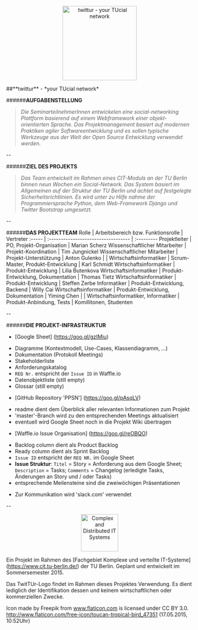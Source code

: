 <p align="center">
 <img src="https://github.com/kps85/PPSN/blob/master/img/twittur_logo.JPG" alt="twittur - your TUcial network" width="200">
</p>
##**twittur** - *your TUcial network*

######**AUFGABENSTELLUNG**
>*Die SeminarteilnehmerInnen entwickelen eine social-networking Plattform basierend auf einem Webframework einer objekt-orientierten Sprache. Das Projektmanagement basiert auf modernen Praktiken agiler Softwareentwicklung und es sollen typische Werkzeuge aus der Welt der Open Source Entwicklung verwendet werden.*

--

######**ZIEL DES PROJEKTS**
>*Das Team entwickelt im Rahmen eines CIT-Moduls an der TU Berlin binnen neun Wochen ein Social-Network. Das System basiert im Allgemeinen auf der Struktur der TU Berlin und achtet auf festgelegte Sicherheitsrichtlinien. Es wird unter zu Hilfe nahme der Programmiersprache Python, dem Web-Framework Django und Twitter Bootstrap umgesetzt.*

--

######**DAS PROJEKTTEAM**
Rolle | Arbeitsbereich bzw. Funktionsrolle | Vertreter
:----- | :---------------------------------- | :---------
Projektleiter | PO, Projekt-Organisation | Marian Scherz
Wissenschaftlicher Mitarbeiter | Projekt-Koordination | Tim Jungnickel
Wissenschaftlicher Mitarbeiter | Projekt-Unterstützung | Anton Gulenko
 |  | 
Wirtschaftsinformatiker | Scrum-Master, Produkt-Entwicklung | Karl Schmidt
Wirtschaftsinformatiker | Produkt-Entwicklung | Lilia Butenkova
Wirtschaftsinformatiker | Produkt-Entwicklung, Dokumentation | Thomas Tietz
Wirtschaftsinformatiker | Produkt-Entwicklung | Steffen Zerbe
Informatiker | Produkt-Entwicklung, Backend | Willy Cai
Wirtschaftsinformatiker | Produkt-Entwicklung, Dokumentation | Yiming Chen
 |  | 
Wirtschaftsinformatiker, Informatiker | Produkt-Anbindung, Tests | Komillitonen, Studenten

--

######**DIE PROJEKT-INFRASTRUKTUR**
* [Google Sheet] (https://goo.gl/gzIMiu)
 - Diagramme (Kontextmodell, Use-Cases, Klassendiagramm, ...)
 - Dokumentation (Protokoll Meetings)
 - Stakeholderliste
 - Anforderungskatalog
  - `REQ Nr.` entspricht der `Issue ID` in Waffle.io
 - Datenobjektliste (still empty)
 - Glossar (still empty)
* [GitHub Repository 'PPSN'] (https://goo.gl/pAsqLV)
 - readme dient dem Überblick aller relevanten Informationen zum Projekt
 - 'master'-Branch wird zu den entsprechenden Meetings aktualisiert
 - eventuell wird Google Sheet noch in die Projekt Wiki übertragen
* [Waffle.io Issue Organisation] (https://goo.gl/reOBQO)
 - Backlog column dient als Product Backlog
 - Ready column dient als Sprint Backlog
 - `Issue ID` entspricht der `REQ NR.` im Google Sheet
 - **Issue Struktur**: `Titel` = Story = Anforderung aus dem Google Sheet; `Description` = Tasks; `Comments` = Changelog (erledigte Tasks, Änderungen an Story und / oder Tasks)
 - entsprechende Meilensteine sind die zweiwöchigen Präsentationen
* Zur Kommunikation wird 'slack.com' verwendet

--

<p align="center">
 <img src="https://github.com/kps85/PPSN/blob/master/img/cit_logo.jpg" alt="Complex and Distributed IT Systems" width="100">
</p>

Ein Projekt im Rahmen des [Fachgebiet Komplexe und verteilte IT-Systeme] (https://www.cit.tu-berlin.de/) der TU Berlin. Geplant und entwickelt im Sommersemester 2015.

Das TwitTUr-Logo findet im Rahmen dieses Projektes Verwendung. Es dient lediglich der Identifikation dessen und keinem wirtschaftlichen oder kommerziellen Zwecke.

Icon made by Freepik from www.flaticon.com is licensed under CC BY 3.0. http://www.flaticon.com/free-icon/toucan-tropical-bird_47351 (17.05.2015, 10:52Uhr)
